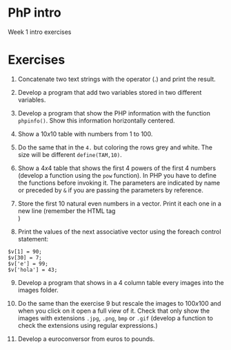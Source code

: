 # PhP intro

Week 1 intro exercises

# Exercises

1. Concatenate two text strings with the operator (.) and print the result.

2. Develop a program that add two variables stored in two different variables.

3. Develop a program that show the PHP information with the function `phpinfo()`. Show this information horizontally centered.

4. Show a $10x10$ table with numbers from 1 to 100.

5. Do the same that in the `4.` but coloring the rows grey and white. The size will be different `define(TAM,10)`.

6. Show a $4x4$ table that shows the first 4 powers of the first 4 numbers (develop a function using the `pow` function). In PHP you have to define the functions before invoking it. The parameters are indicated by name or preceded by `&` if you are passing the parameters by reference.

7. Store the first 10 natural even numbers in a vector. Print it each one in a new line (remember the HTML tag <br>)

8. Print the values of the next associative vector using the foreach control statement: 
```
$v[1] = 90;
$v[30] = 7;
$v['e'] = 99;
$v['hola'] = 43;
```

9. Develop a program that shows in a 4 column table every images into the images folder.

10. Do the same than the exercise $9$ but rescale the images to $100x100$ and when you click on it open a full view of it. Check that only show the images with extensions `.jpg`, `.png`, `bmp` or `.gif` (develop a function to check the extensions using regular expressions.) 

11. Develop a euroconversor from euros to pounds.